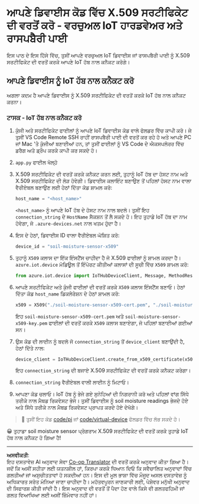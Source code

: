 <!--
CO_OP_TRANSLATOR_METADATA:
{
  "original_hash": "9aea84bcc7520222b0e1c50469d62d6a",
  "translation_date": "2025-08-27T12:16:01+00:00",
  "source_file": "2-farm/lessons/6-keep-your-plant-secure/single-board-computer-x509.md",
  "language_code": "pa"
}
-->
# ਆਪਣੇ ਡਿਵਾਈਸ ਕੋਡ ਵਿੱਚ X.509 ਸਰਟੀਫਿਕੇਟ ਦੀ ਵਰਤੋਂ ਕਰੋ - ਵਰਚੁਅਲ IoT ਹਾਰਡਵੇਅਰ ਅਤੇ ਰਾਸਪਬੈਰੀ ਪਾਈ

ਇਸ ਪਾਠ ਦੇ ਇਸ ਹਿੱਸੇ ਵਿੱਚ, ਤੁਸੀਂ ਆਪਣੇ ਵਰਚੁਅਲ IoT ਡਿਵਾਈਸ ਜਾਂ ਰਾਸਪਬੈਰੀ ਪਾਈ ਨੂੰ X.509 ਸਰਟੀਫਿਕੇਟ ਦੀ ਵਰਤੋਂ ਕਰਕੇ ਆਪਣੇ IoT ਹੱਬ ਨਾਲ ਕਨੈਕਟ ਕਰੋਗੇ।

## ਆਪਣੇ ਡਿਵਾਈਸ ਨੂੰ IoT ਹੱਬ ਨਾਲ ਕਨੈਕਟ ਕਰੋ

ਅਗਲਾ ਕਦਮ ਹੈ ਆਪਣੇ ਡਿਵਾਈਸ ਨੂੰ X.509 ਸਰਟੀਫਿਕੇਟ ਦੀ ਵਰਤੋਂ ਕਰਕੇ IoT ਹੱਬ ਨਾਲ ਕਨੈਕਟ ਕਰਨਾ।

### ਟਾਸਕ - IoT ਹੱਬ ਨਾਲ ਕਨੈਕਟ ਕਰੋ

1. ਕੁੰਜੀ ਅਤੇ ਸਰਟੀਫਿਕੇਟ ਫਾਈਲਾਂ ਨੂੰ ਆਪਣੇ IoT ਡਿਵਾਈਸ ਕੋਡ ਵਾਲੇ ਫੋਲਡਰ ਵਿੱਚ ਕਾਪੀ ਕਰੋ। ਜੇ ਤੁਸੀਂ VS Code Remote SSH ਰਾਹੀਂ ਰਾਸਪਬੈਰੀ ਪਾਈ ਦੀ ਵਰਤੋਂ ਕਰ ਰਹੇ ਹੋ ਅਤੇ ਆਪਣੇ PC ਜਾਂ Mac 'ਤੇ ਕੁੰਜੀਆਂ ਬਣਾਈਆਂ ਹਨ, ਤਾਂ ਤੁਸੀਂ ਫਾਈਲਾਂ ਨੂੰ VS Code ਦੇ ਐਕਸਪਲੋਰਰ ਵਿੱਚ ਡਰੈਗ ਅਤੇ ਡ੍ਰੌਪ ਕਰਕੇ ਕਾਪੀ ਕਰ ਸਕਦੇ ਹੋ।

1. `app.py` ਫਾਈਲ ਖੋਲ੍ਹੋ

1. X.509 ਸਰਟੀਫਿਕੇਟ ਦੀ ਵਰਤੋਂ ਕਰਕੇ ਕਨੈਕਟ ਕਰਨ ਲਈ, ਤੁਹਾਨੂੰ IoT ਹੱਬ ਦਾ ਹੋਸਟ ਨਾਮ ਅਤੇ X.509 ਸਰਟੀਫਿਕੇਟ ਦੀ ਲੋੜ ਹੋਵੇਗੀ। ਡਿਵਾਈਸ ਕਲਾਇੰਟ ਬਣਾਉਣ ਤੋਂ ਪਹਿਲਾਂ ਹੋਸਟ ਨਾਮ ਵਾਲਾ ਵੈਰੀਏਬਲ ਬਣਾਉਣ ਲਈ ਹੇਠਾਂ ਦਿੱਤਾ ਕੋਡ ਸ਼ਾਮਲ ਕਰੋ:

    ```python
    host_name = "<host_name>"
    ```

    `<host_name>` ਨੂੰ ਆਪਣੇ IoT ਹੱਬ ਦੇ ਹੋਸਟ ਨਾਮ ਨਾਲ ਬਦਲੋ। ਤੁਸੀਂ ਇਹ `connection_string` ਦੇ `HostName` ਸੈਕਸ਼ਨ ਤੋਂ ਲੈ ਸਕਦੇ ਹੋ। ਇਹ ਤੁਹਾਡੇ IoT ਹੱਬ ਦਾ ਨਾਮ ਹੋਵੇਗਾ, ਜੋ `.azure-devices.net` ਨਾਲ ਖਤਮ ਹੁੰਦਾ ਹੈ।

1. ਇਸ ਦੇ ਹੇਠਾਂ, ਡਿਵਾਈਸ ID ਵਾਲਾ ਵੈਰੀਏਬਲ ਘੋਸ਼ਿਤ ਕਰੋ:

    ```python
    device_id = "soil-moisture-sensor-x509"
    ```

1. ਤੁਹਾਨੂੰ `X509` ਕਲਾਸ ਦਾ ਇੱਕ ਇੰਸਟੈਂਸ ਚਾਹੀਦਾ ਹੈ ਜੋ X.509 ਫਾਈਲਾਂ ਨੂੰ ਸ਼ਾਮਲ ਕਰਦਾ ਹੈ। `azure.iot.device` ਮੋਡਿਊਲ ਤੋਂ ਇੰਪੋਰਟ ਕੀਤੀਆਂ ਕਲਾਸਾਂ ਦੀ ਸੂਚੀ ਵਿੱਚ `X509` ਸ਼ਾਮਲ ਕਰੋ:

    ```python
    from azure.iot.device import IoTHubDeviceClient, Message, MethodResponse, X509
    ```

1. ਆਪਣੇ ਸਰਟੀਫਿਕੇਟ ਅਤੇ ਕੁੰਜੀ ਫਾਈਲਾਂ ਦੀ ਵਰਤੋਂ ਕਰਕੇ `X509` ਕਲਾਸ ਇੰਸਟੈਂਸ ਬਣਾਓ। ਹੇਠਾਂ ਦਿੱਤਾ ਕੋਡ `host_name` ਡਿਕਲੇਰੇਸ਼ਨ ਦੇ ਹੇਠਾਂ ਸ਼ਾਮਲ ਕਰੋ:

    ```python
    x509 = X509("./soil-moisture-sensor-x509-cert.pem", "./soil-moisture-sensor-x509-key.pem")
    ```

    ਇਹ `soil-moisture-sensor-x509-cert.pem` ਅਤੇ `soil-moisture-sensor-x509-key.pem` ਫਾਈਲਾਂ ਦੀ ਵਰਤੋਂ ਕਰਕੇ `X509` ਕਲਾਸ ਬਣਾਏਗਾ, ਜੋ ਪਹਿਲਾਂ ਬਣਾਈਆਂ ਗਈਆਂ ਸਨ।

1. ਉਸ ਕੋਡ ਦੀ ਲਾਈਨ ਨੂੰ ਬਦਲੋ ਜੋ `connection_string` ਤੋਂ `device_client` ਬਣਾਉਂਦੀ ਹੈ, ਹੇਠਾਂ ਦਿੱਤੇ ਨਾਲ:

    ```python
    device_client = IoTHubDeviceClient.create_from_x509_certificate(x509, host_name, device_id)
    ```

    ਇਹ `connection_string` ਦੀ ਬਜਾਏ X.509 ਸਰਟੀਫਿਕੇਟ ਦੀ ਵਰਤੋਂ ਕਰਕੇ ਕਨੈਕਟ ਕਰੇਗਾ।

1. `connection_string` ਵੈਰੀਏਬਲ ਵਾਲੀ ਲਾਈਨ ਨੂੰ ਮਿਟਾਓ।

1. ਆਪਣਾ ਕੋਡ ਚਲਾਓ। IoT ਹੱਬ ਨੂੰ ਭੇਜੇ ਗਏ ਸੁਨੇਹਿਆਂ ਦੀ ਨਿਗਰਾਨੀ ਕਰੋ ਅਤੇ ਪਹਿਲਾਂ ਵਾਂਗ ਸਿੱਧੇ ਤਰੀਕੇ ਨਾਲ ਮੈਥਡ ਰਿਕਵੇਸਟ ਭੇਜੋ। ਤੁਸੀਂ ਡਿਵਾਈਸ ਨੂੰ soil moisture readings ਭੇਜਦੇ ਹੋਏ ਅਤੇ ਸਿੱਧੇ ਤਰੀਕੇ ਨਾਲ ਮੈਥਡ ਰਿਕਵੇਸਟ ਪ੍ਰਾਪਤ ਕਰਦੇ ਹੋਏ ਦੇਖੋਗੇ।

> 💁 ਤੁਸੀਂ ਇਹ ਕੋਡ [code/pi](../../../../../2-farm/lessons/6-keep-your-plant-secure/code/pi) ਜਾਂ [code/virtual-device](../../../../../2-farm/lessons/6-keep-your-plant-secure/code/virtual-device) ਫੋਲਡਰ ਵਿੱਚ ਲੱਭ ਸਕਦੇ ਹੋ।

😀 ਤੁਹਾਡਾ soil moisture sensor ਪ੍ਰੋਗਰਾਮ X.509 ਸਰਟੀਫਿਕੇਟ ਦੀ ਵਰਤੋਂ ਕਰਕੇ ਤੁਹਾਡੇ IoT ਹੱਬ ਨਾਲ ਕਨੈਕਟ ਹੋ ਗਿਆ ਹੈ!

---

**ਅਸਵੀਕਤੀ**:  
ਇਹ ਦਸਤਾਵੇਜ਼ AI ਅਨੁਵਾਦ ਸੇਵਾ [Co-op Translator](https://github.com/Azure/co-op-translator) ਦੀ ਵਰਤੋਂ ਕਰਕੇ ਅਨੁਵਾਦ ਕੀਤਾ ਗਿਆ ਹੈ। ਜਦੋਂ ਕਿ ਅਸੀਂ ਸਹੀਤਾ ਲਈ ਯਤਨਸ਼ੀਲ ਹਾਂ, ਕਿਰਪਾ ਕਰਕੇ ਧਿਆਨ ਦਿਓ ਕਿ ਸਵੈਚਾਲਿਤ ਅਨੁਵਾਦਾਂ ਵਿੱਚ ਗਲਤੀਆਂ ਜਾਂ ਅਸੁਚੀਤਤਾਵਾਂ ਹੋ ਸਕਦੀਆਂ ਹਨ। ਇਸ ਦੀ ਮੂਲ ਭਾਸ਼ਾ ਵਿੱਚ ਮੌਜੂਦ ਅਸਲ ਦਸਤਾਵੇਜ਼ ਨੂੰ ਅਧਿਕਾਰਤ ਸਰੋਤ ਮੰਨਿਆ ਜਾਣਾ ਚਾਹੀਦਾ ਹੈ। ਮਹੱਤਵਪੂਰਨ ਜਾਣਕਾਰੀ ਲਈ, ਪੇਸ਼ੇਵਰ ਮਨੁੱਖੀ ਅਨੁਵਾਦ ਦੀ ਸਿਫਾਰਸ਼ ਕੀਤੀ ਜਾਂਦੀ ਹੈ। ਇਸ ਅਨੁਵਾਦ ਦੀ ਵਰਤੋਂ ਤੋਂ ਪੈਦਾ ਹੋਣ ਵਾਲੇ ਕਿਸੇ ਵੀ ਗਲਤਫਹਿਮੀ ਜਾਂ ਗਲਤ ਵਿਆਖਿਆ ਲਈ ਅਸੀਂ ਜ਼ਿੰਮੇਵਾਰ ਨਹੀਂ ਹਾਂ।